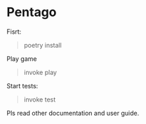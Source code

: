 # Pentago
Fisrt:
> poetry install

Play game
> invoke play

Start tests:
> invoke test

Pls read other documentation and user guide.
